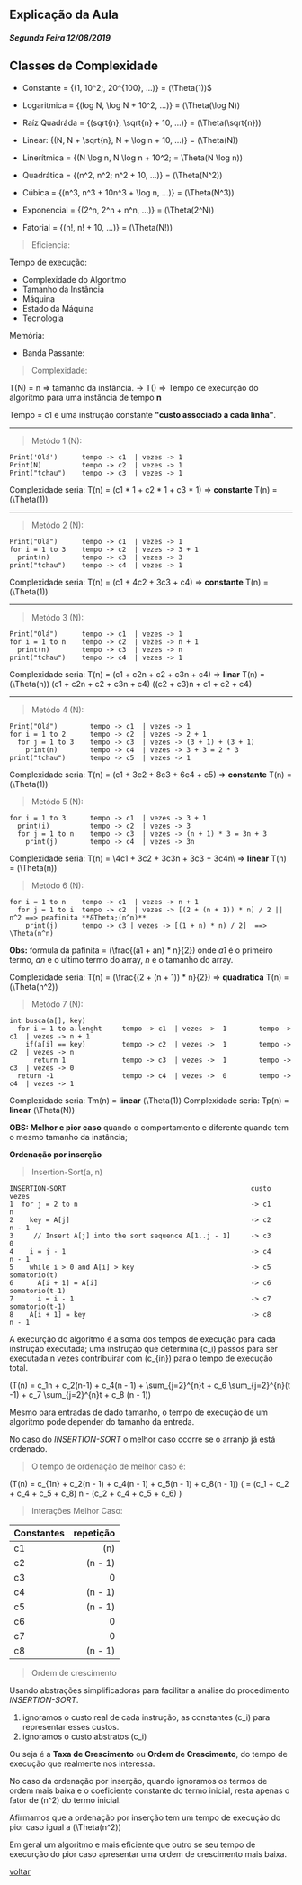 ## Explicação da Aula
##### Segunda Feira 12/08/2019

## Classes de Complexidade
* Constante = {\(1, 10^2;, 20^{100}, ...\)} = \(\Theta(1)\)$

* Logaritmica = {\(log N, \log N + 10^2, ...\)} = \(\Theta(\log N)\)

* Raíz Quadráda = {\(sqrt{n}, \sqrt{n} + 10, ...\)} = \(\Theta(\sqrt{n})\)

* Linear: {\(N, N + \sqrt{n}, N + \log n + 10, ...\)} = \(\Theta(N)\)

* Linerítmica = {\(N \log n, N \log n + 10^2; = \Theta(N \log n)\)

* Quadrática = {\(n^2, n^2; n^2 + 10, ...\)} = \(\Theta(N^2)\)

* Cúbica = {\(n^3, n^3 + 10n^3 + \log n, ...\)} = \(\Theta(N^3)\)

* Exponencial = {\(2^n, 2^n + n^n, ...\)} = \(\Theta(2^N)\)

* Fatorial = {\(n!, n! + 10, ...\)} = \(\Theta(N!)\)

> Eficiencia:

Tempo de execução:

* Complexidade do Algoritmo
* Tamanho da Instância
* Máquina
* Estado da Máquina
* Tecnologia

Memória:

* Banda Passante:

> Complexidade:

T(N) = n => tamanho da instância.
     -> T() => Tempo de execurção do algoritmo para uma
               instância de tempo **n**

Tempo = c1 e uma instrução constante **"custo associado a cada linha"**.

---

> Metódo 1 (N):

```
Print('Olá')      tempo -> c1  | vezes -> 1
Print(N)          tempo -> c2  | vezes -> 1
Print("tchau")    tempo -> c3  | vezes -> 1
```

Complexidade seria: T(n) = \(c1 * 1 + c2 * 1 + c3 * 1\) => **constante** T(n) = \(\Theta(1)\)

---

> Metódo 2 (N):

```
Print("Olá")      tempo -> c1  | vezes -> 1
for i = 1 to 3    tempo -> c2  | vezes -> 3 + 1
  print(n)        tempo -> c3  | vezes -> 3
print("tchau")    tempo -> c4  | vezes -> 1
```

Complexidade seria: T(n) = \(c1 + 4c2 + 3c3 + c4\) => **constante** T(n) = \(\Theta(1)\)

---

> Metódo 3 (N):

```
Print("Olá")      tempo -> c1  | vezes -> 1
for i = 1 to n    tempo -> c2  | vezes -> n + 1
  print(n)        tempo -> c3  | vezes -> n
print("tchau")    tempo -> c4  | vezes -> 1
```

Complexidade seria: T(n) = \(c1 + c2n + c2 + c3n + c4\) => **linar** T(n) = \(\Theta(n)\)
\(c1 + c2n + c2 + c3n + c4\)
\((c2 + c3)n + c1 + c2 + c4\)

---

> Metódo 4 (N):

```
Print("Olá")        tempo -> c1  | vezes -> 1
for i = 1 to 2      tempo -> c2  | vezes -> 2 + 1
  for j = 1 to 3    tempo -> c3  | vezes -> (3 + 1) + (3 + 1)
    print(n)        tempo -> c4  | vezes -> 3 + 3 = 2 * 3
print("tchau")      tempo -> c5  | vezes -> 1
```

Complexidade seria: T(n) = \(c1 + 3c2 + 8c3 + 6c4 + c5\) => **constante** T(n) = \(\Theta(1)\)

> Metódo 5 (N):

```
for i = 1 to 3      tempo -> c1  | vezes -> 3 + 1
  print(i)          tempo -> c2  | vezes -> 3
  for j = 1 to n    tempo -> c3  | vezes -> (n + 1) * 3 = 3n + 3
    print(j)        tempo -> c4  | vezes -> 3n
```

Complexidade seria: T(n) = \4c1 + 3c2 + 3c3n + 3c3 + 3c4n\ => **linear** T(n) = \(\Theta(n)\)

> Metódo 6 (N):

```
for i = 1 to n    tempo -> c1  | vezes -> n + 1
  for j = 1 to i  tempo -> c2  | vezes -> [(2 + (n + 1)) * n] / 2 || n^2 ==> peafinita **&Theta;(n^n)**
    print(j)      tempo -> c3 | vezes -> [(1 + n) * n) / 2]  ==> \Theta(n^n)
```

**Obs:** formula da pafinita = \(\frac{(a1 + an) * n}{2}\)
onde *a1* é o primeiro termo, *an* e o ultimo termo do array, *n* e o tamanho do array.

Complexidade seria: T(n) = \(\frac{(2 + (n + 1)) * n}{2}\) => **quadratica** T(n) = \(\Theta(n^2)\)

> Metódo 7 (N):

```                               melhor caso                     pior caso
int busca(a[], key)
  for i = 1 to a.lenght     tempo -> c1  | vezes ->  1        tempo -> c1  | vezes -> n + 1
    if(a[i] == key)         tempo -> c2  | vezes ->  1        tempo -> c2  | vezes -> n
      return 1              tempo -> c3  | vezes ->  1        tempo -> c3  | vezes -> 0
  return -1                 tempo -> c4  | vezes ->  0        tempo -> c4  | vezes -> 1

```

Complexidade seria: Tm(n) = **linear** \(\Theta(1)\)
Complexidade seria: Tp(n) = **linear** \(\Theta(N)\)

**OBS: Melhor e pior caso** quando o comportamento e diferente quando tem o mesmo tamanho da instância;

**Ordenação por inserção**

> Insertion-Sort(a, n)
```algoritmo
INSERTION-SORT                                              custo         vezes
1  for j = 2 to n                                           -> c1           n
2    key = A[j]                                             -> c2         n - 1
3     // Insert A[j] into the sort sequence A[1..j - 1]     -> c3           0
4    i = j - 1                                              -> c4         n - 1
5    while i > 0 and A[i] > key                             -> c5       somatorio(t)
6      A[i + 1] = A[i]                                      -> c6       somatorio(t-1)
7      i = i - 1                                            -> c7       somatorio(t-1)
8    A[i + 1] = key                                         -> c8         n - 1

```

A execurção do algoritmo é a soma dos tempos de execução para cada instrução executada; uma instrução que determina \(c_i\) passos para ser executada n vezes contribuirar com \(c_{in}\) para o tempo de execução total.

\(T(n) = c_1n + c_2(n-1) + c_4(n - 1) + \sum_{j=2}^{n}t + c_6 \sum_{j=2}^{n}(t -1) + c_7 \sum_{j=2}^{n}t + c_8 (n - 1)\)

Mesmo para entradas de dado tamanho, o tempo de execução de um algoritmo pode depender do tamanho da entreda.

No caso do *INSERTION-SORT* o melhor caso ocorre se o arranjo já está ordenado.

> O tempo de ordenação de melhor caso é:

\(T(n) = c_{1n} + c_2(n - 1) + c_4(n - 1) + c_5(n - 1) + c_8(n - 1)\)
\( = (c_1 + c_2 + c_4 + c_5 + c_8) n - (c_2 + c_4 + c_5 + c_6) \)

> Interações Melhor Caso:

| Constantes | repetição |
| :--------- | --------: |
| c1         |       (n) |
| c2         |   (n - 1) |
| c3         |         0 |
| c4         |   (n - 1) |
| c5         |   (n - 1) |
| c6         |         0 |
| c7         |         0 |
| c8         |   (n - 1) |

> Ordem de crescimento

Usando abstrações simplificadoras para facilitar a análise do procedimento *INSERTION-SORT*.

1. ignoramos o custo real de cada instrução, as constantes \(c_i\) para representar esses custos.
2. ignoramos o custo abstratos \(c_i\)

Ou seja é a **Taxa de Crescimento** ou **Ordem de Crescimento**, do tempo de execução que realmente nos interessa.

No caso da ordenação por inserção, quando ignoramos os termos de ordem mais baixa e o coeficiente constante do termo inicial, resta apenas o fator de \(n^2\) do termo inicial.

Afirmamos que a ordenação por inserção tem um tempo de execução do pior caso igual a \(\Theta(n^2)\)

Em geral um algoritmo e mais eficiente que outro se seu tempo de execurção do pior caso apresentar uma ordem de crescimento mais baixa.

[voltar](../../../README.md)
